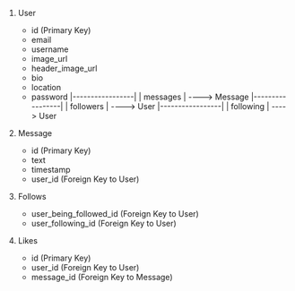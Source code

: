 1. User
   - id (Primary Key)
   - email
   - username
   - image_url
   - header_image_url
   - bio
   - location
   - password
   |-----------------|
   |  messages       | ----> Message
   |-----------------|
   |  followers      | ----> User
   |-----------------|
   |  following      | ----> User

2. Message
   - id (Primary Key)
   - text
   - timestamp
   - user_id (Foreign Key to User)

3. Follows
   - user_being_followed_id (Foreign Key to User)
   - user_following_id (Foreign Key to User)

4. Likes
   - id (Primary Key)
   - user_id (Foreign Key to User)
   - message_id (Foreign Key to Message)
